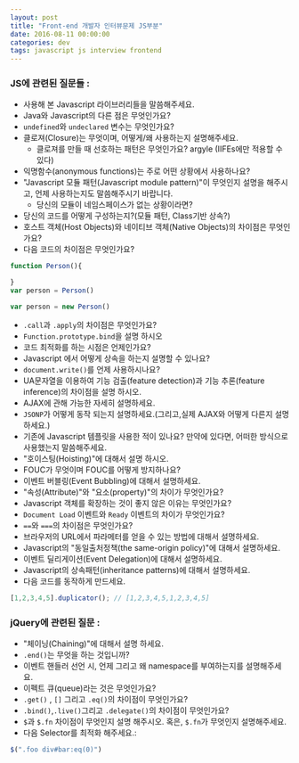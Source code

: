 ```yaml
---
layout: post
title: "Front-end 개발자 인터뷰문제 JS부분"
date: 2016-08-11 00:00:00
categories: dev
tags: javascript js interview frontend
---
```

### JS에 관련된 질문들 :

- 사용해 본 Javascript 라이브러리들을 말씀해주세요.
- Java와 Javascript의 다른 점은 무엇인가요?
- `undefined`와 `undeclared` 변수는 무엇인가요?
- 클로져(Closure)는 무엇이며, 어떻게/왜 사용하는지 설명해주세요.
  * 클로져를 만들 때 선호하는 패턴은 무엇인가요? argyle (IIFEs에만 적용할 수 있다)
- 익명함수(anonymous functions)는 주로 어떤 상황에서 사용하나요?
- "Javascript 모듈 패턴(Javascript module pattern)"이 무엇인지 설명을 해주시고, 언제 사용하는지도 말씀해주시기 바랍니다.
  * 당신의 모듈이 네임스페이스가 없는 상황이라면?
- 당신의 코드를 어떻게 구성하는지?(모듈 패턴, Class기반 상속?)
- 호스트 객체(Host Objects)와 네이티브 객체(Native Objects)의 차이점은 무엇인가요?
- 다음 코드의 차이점은 무엇인가요?

```javascript
function Person(){

}
var person = Person()
```

```javascript
var person = new Person()
```

- `.call`과 `.apply`의 차이점은 무엇인가요?
- `Function.prototype.bind`을 설명 하시오
- 코드 최적화를 하는 시점은 언제인가요?
- Javascript 에서 어떻게 상속을 하는지 설명할 수 있나요?
- `document.write()`를 언제 사용하시나요?
- UA문자열을 이용하여 기능 검출(feature detection)과 기능 추론(feature inference)의 차이점을 설명 하시오.
- AJAX에 관해 가능한 자세히 설명하세요.
- `JSONP`가 어떻게 동작 되는지 설명하세요.(그리고,실제 AJAX와 어떻게 다른지 설명하세요.)
- 기존에 Javascript 템플릿을 사용한 적이 있나요? 만약에 있다면, 어떠한 방식으로 사용했는지 말씀해주세요.
- "호이스팅(Hoisting)"에 대해서 설명 하시오.
- FOUC가 무엇이며 FOUC를 어떻게 방지하나요?
- 이벤트 버블링(Event Bubbling)에 대해서 설명하세요.
- "속성(Attribute)"와 "요소(property)"의 차이가 무엇인가요?
- Javascript 객체를 확장하는 것이 좋지 않은 이유는 무엇인가요?
- `Document Load` 이벤트와 `Ready` 이벤트의 차이가 무엇인가요?
- `==`와 `===`의 차이점은 무엇인가요?
- 브라우저의 URL에서 파라메터를 얻을 수 있는 방법에 대해서 설명하세요.
- Javascript의 "동일출처정책(the same-origin policy)"에 대해서 설명하세요.
- 이벤트 딜리게이션(Event Delegation)에 대해서 설명하세요.
- Javascript의 상속패턴(inheritance patterns)에 대해서 설명하세요.
- 다음 코드를 동작하게 만드세요.

```javascript
[1,2,3,4,5].duplicator(); // [1,2,3,4,5,1,2,3,4,5]
```

### jQuery에 관련된 질문 :
- "체이닝(Chaining)"에 대해서 설명 하세요.
- `.end()`는 무엇을 하는 것입니까?
- 이벤트 핸들러 선언 시, 언제 그리고 왜 namespace를 부여하는지를 설명해주세요.
- 이펙트 큐(queue)라는 것은 무엇인가요?
- `.get()` , `[]` 그리고 `.eq()`의 차이점이 무엇인가요?
- `.bind()`,`.live()`그리고 `.delegate()`의 차이점이 무엇인가요?
- `$`과 `$.fn` 차이점이 무엇인지 설명 해주시오. 혹은, `$.fn`가 무엇인지 설명해주세요.
- 다음 Selector를 최적화 해주세요.:

```javascript
$(".foo div#bar:eq(0)")
```
